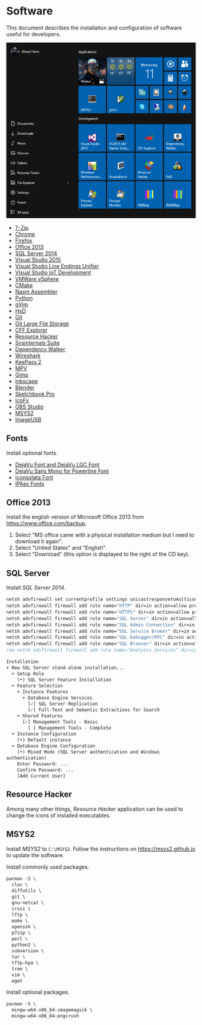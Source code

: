 ﻿# Software
This document describes the installation and configuration of software useful for developers.

![Start Menu](software.png)

- [7-Zip][7-zip]
- [Chrome][chrome]
- [Firefox][firefox]
- [Office 2013][office]
- [SQL Server 2014][sql2014]
- [Visual Studio 2015][vs2015]
- [Visual Studio Line Endings Unifier][vsleu]
- [Visual Studio IoT Development][vsiot]
- [VMWare vSphere][vsphere55]
- [CMake][cmake]
- [Nasm Assembler][nasm]
- [Python][python]
- [gVim][vim]
- [HxD][hxd]
- [Git][git]
- [Git Large File Storage][gitlfs]
- [CFF Explorer][cff]
- [Resource Hacker][rhack]
- [Sysinternals Suite][sysinternals]
- [Dependency Walker][depwalk]
- [Wireshark][wireshark]
- [KeePass 2][keepass]
- [MPV][mpv]
- [Gimp][gimp]
- [Inkscape][inkscape]
- [Blender][blender]
- [Sketchbook Pro][sketchbook]
- [IcoFx][icofx]
- [OBS Studio][obs]
- [MSYS2][msys2]
- [ImageUSB][imageusb]

[7-zip]: http://www.7-zip.org
[chrome]: https://www.google.com/chrome
[firefox]: https://www.mozilla.org/firefox
[office]: https://www.office.com/backup
[sql2014]: https://msdn.microsoft.com/en-us/subscriptions/downloads/#FileId=63715
[vs2015]: https://www.visualstudio.com/en-us/products/visual-studio-community-vs.aspx
[vsleu]: https://visualstudiogallery.msdn.microsoft.com/b2bbadd2-c337-43d7-9343-752ebbdd900f
[vsiot]: https://visualstudiogallery.msdn.microsoft.com/35dbae07-8c1a-4f9d-94b7-bac16cad9c01
[vsphere55]: https://my.vmware.com/web/vmware/info/slug/datacenter_cloud_infrastructure/vmware_vsphere/5_5
[cmake]: http://www.cmake.org
[nasm]: http://www.nasm.us
[python]: https://www.python.org
[vim]: http://www.vim.org
[hxd]: http://mh-nexus.de/en/hxd
[git]: https://git-scm.com
[gitlfs]: https://git-lfs.github.com
[cff]: http://www.ntcore.com/exsuite.php
[rhack]: http://www.angusj.com/resourcehacker
[sysinternals]: https://technet.microsoft.com/en-us/sysinternals/bb842062.aspx
[depwalk]: http://www.dependencywalker.com
[wireshark]: https://www.wireshark.org
[keepass]: http://keepass.info
[mpv]: https://mpv.io
[gimp]: http://www.gimp.org
[inkscape]: https://inkscape.org
[blender]: https://www.blender.org
[sketchbook]: http://www.autodesk.com/products/sketchbook-pro
[icofx]: http://icofx.ro
[obs]: https://obsproject.com
[msys2]: https://msys2.github.io
[imageusb]: http://www.osforensics.com/tools/write-usb-images.html


## Fonts
Install optional fonts.

- [DejaVu Font and DejaVu LGC Font][dejavu]
- [DejaVu Sans Mono for Powerline Font][powerline]
- [Iconsolata Font][iconsolata]
- [IPAex Fonts][ipaex]

[dejavu]: http://dejavu-fonts.org/wiki/Download
[powerline]: https://github.com/powerline/fonts
[iconsolata]: http://www.levien.com/type/myfonts/inconsolata.html
[ipaex]: http://ipafont.ipa.go.jp


## Office 2013
Install the english version of Microsoft Office 2013 from <https://www.office.com/backup>.

1. Select "MS office came with a physical installation medium but I need to download it again".
2. Select "United States" and "English".
3. Select "Download" (this option is displayed to the right of the CD key).


## SQL Server
Install *SQL Server 2014*.

```cmd
netsh advfirewall set currentprofile settings unicastresponsetomulticast enable
netsh advfirewall firewall add rule name="HTTP" dir=in action=allow protocol=TCP localport=80
netsh advfirewall firewall add rule name="HTTPS" dir=in action=allow protocol=TCP localport=443
netsh advfirewall firewall add rule name="SQL Server" dir=in action=allow protocol=TCP localport=1433
netsh advfirewall firewall add rule name="SQL Admin Connection" dir=in action=allow protocol=TCP localport=1434
netsh advfirewall firewall add rule name="SQL Service Broker" dir=in action=allow protocol=TCP localport=4022
netsh advfirewall firewall add rule name="SQL Debugger/RPC" dir=in action=allow protocol=TCP localport=135
netsh advfirewall firewall add rule name="SQL Browser" dir=in action=allow protocol=TCP localport=2382
rem netsh advfirewall firewall add rule name="Analysis Services" dir=in action=allow protocol=TCP localport=2383
```

```
Installation
+ New SQL Server stand-alone installation...
  + Setup Role
    (•) SQL Server Feature Installation
  + Feature Selection
    + Instance Features
      + Database Engine Services
        [✓] SQL Server Replication
        [✓] Full-Text and Semantic Extractions for Search
    + Shared Features
      [✓] Management Tools - Basic
        [ ] Management Tools - Complete
  + Instance Configuration
    (•) Default instance
  + Database Engine Configuration
    (•) Mixed Mode (SQL Server authentication and Windows authentication)
    Enter Password: ...
    Confirm Password: ...
    [Add Current User]
```


## Resource Hacker
Among many other things, *Resource Hacker* application can be used to change the icons of installed executables.


## MSYS2
Install *MSYS2* to `C:\MSYS2`. Follow the instructions on <https://msys2.github.io> to update the software.

Install commonly used packages.

```
pacman -S \
  cloc \
  diffutils \
  git \
  gnu-netcat \
  irssi \
  lftp \
  make \
  openssh \
  p7zip \
  perl \
  python2 \
  subversion \
  tar \
  tftp-hpa \
  tree \
  vim \
  wget
```

Install optional packages.

```
pacman -S \
  mingw-w64-x86_64-imagemagick \
  mingw-w64-x86_64-pngcrush
```
